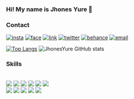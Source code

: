 ### Hi! My name is Jhones Yure 👋


### Contact
[![insta](https://img.shields.io/badge/Instagram-E4405F?style=for-the-badge&logo=instagram&logoColor=white)](https://www.instagram.com/jhonesyure/)
[![face](https://img.shields.io/badge/Facebook-1877F2?style=for-the-badge&logo=facebook&logoColor=white)](https://www.facebook.com/trinindad.bomfim/)
[![link](https://img.shields.io/badge/LinkedIn-0077B5?style=for-the-badge&logo=linkedin&logoColor=white)](https://www.linkedin.com/in/jhones-bomfim-10a5021a1/)
[![twitter](https://img.shields.io/badge/Twitter-1DA1F2?style=for-the-badge&logo=twitter&logoColor=white)](https://twitter.com/jhones_10)
[![behance](https://img.shields.io/badge/-Behance-blue?style=for-the-badge&logo=behance&logoColor=white)](https://www.behance.net/jhonesyure)
[![email](https://img.shields.io/badge/Gmail-D14836?style=for-the-badge&logo=gmail&logoColor=white)](jymbomfim@hotmail.com)

[![Top Langs](https://github-readme-stats.vercel.app/api/top-langs/?username=jhonesyure&layout=compact)](https://github.com/jhonesyure/github-readme-stats)
![JhonesYure GitHub stats](https://github-readme-stats.vercel.app/api?username=jhonesyure&show_icons=true&theme=dracula) 

### Skills

<div style="display: inline_block"><br/>
    <img align="center" src="https://img.shields.io/badge/HTML5-E34F26?style=for-the-badge&logo=html5&logoColor=white" />
    <img align="center" src="https://img.shields.io/badge/CSS3-1572B6?style=for-the-badge&logo=css3&logoColor=white" />
    <img align="center" src="https://img.shields.io/badge/JavaScript-F7DF1E?style=for-the-badge&logo=javascript&logoColor=black" />
    <img align="center" src="https://img.shields.io/badge/.NET-5C2D91?style=for-the-badge&logo=.net&logoColor=white" />
    <img align="center" src="https://img.shields.io/badge/C%23-239120?style=for-the-badge&logo=c-sharp&logoColor=white" />
    <img align="center" src="https://img.shields.io/badge/C%2B%2B-00599C?style=for-the-badge&logo=c%2B%2B&logoColor=white" />
</div>

<div>
    <img align="center" src="https://img.shields.io/badge/Node.js-43853D?style=for-the-badge&logo=node.js&logoColor=white" />
    <img align="center" src="https://img.shields.io/badge/Java-ED8B00?style=for-the-badge&logo=java&logoColor=white" />
    <img align="center" src="https://img.shields.io/badge/React_Native-20232A?style=for-the-badge&logo=react&logoColor=61DAFB" />
    <img align="center" src="https://img.shields.io/badge/Bootstrap-563D7C?style=for-the-badge&logo=bootstrap&logoColor=white" />
    <img align="center" src="https://img.shields.io/badge/MySQL-00000F?style=for-the-badge&logo=mysql&logoColor=white" />   
    
 </div>
